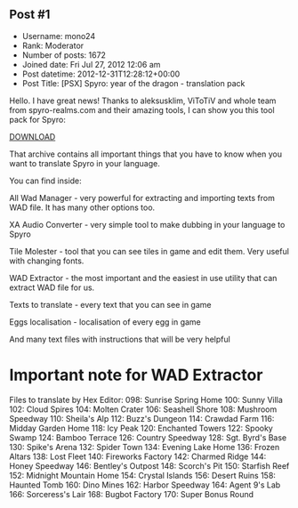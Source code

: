 ## Post #1
- Username: mono24
- Rank: Moderator
- Number of posts: 1672
- Joined date: Fri Jul 27, 2012 12:06 am
- Post datetime: 2012-12-31T12:28:12+00:00
- Post Title: [PSX] Spyro: year of the dragon - translation pack

Hello. I have great news! Thanks to aleksusklim, ViToTiV and whole team from spyro-realms.com and their amazing tools, I can show you this tool pack for Spyro:



[DOWNLOAD](https://drive.google.com/file/d/17KpbbUwtTNkqsy7Fwgx_Wq3vz5HJyDA9/view?usp=sharing)

That archive contains all important things that you have to know when you want to translate Spyro in your language.

You can find inside:

All Wad Manager - very powerful for extracting and
importing texts from WAD file. It has many other options too.

XA Audio Converter - very simple tool to make dubbing in your
language to Spyro

Tile Molester - tool that you can see tiles in game and edit them.
Very useful with changing fonts.

WAD Extractor - the most important and the easiest in use utility
that can extract WAD file for us.

Texts to translate - every text that you can see in game

Eggs localisation - localisation of every egg in game

And  many text files with instructions that will be very helpful 



# Important note for WAD Extractor #

Files to translate by Hex Editor:
098: Sunrise Spring Home 
100: Sunny Villa 
102: Cloud Spires 
104: Molten Crater 
106: Seashell Shore 
108: Mushroom Speedway 
110: Sheila's Alp 
112: Buzz's Dungeon 
114: Crawdad Farm 
116: Midday Garden Home 
118: Icy Peak 
120: Enchanted Towers 
122: Spooky Swamp 
124: Bamboo Terrace 
126: Country Speedway 
128: Sgt. Byrd's Base 
130: Spike's Arena 
132: Spider Town 
134: Evening Lake Home 
136: Frozen Altars 
138: Lost Fleet 
140: Fireworks Factory 
142: Charmed Ridge 
144: Honey Speedway 
146: Bentley's Outpost 
148: Scorch's Pit 
150: Starfish Reef 
152: Midnight Mountain Home 
154: Crystal Islands 
156: Desert Ruins 
158: Haunted Tomb 
160: Dino Mines 
162: Harbor Speedway 
164: Agent 9's Lab 
166: Sorceress's Lair 
168: Bugbot Factory 
170: Super Bonus Round

